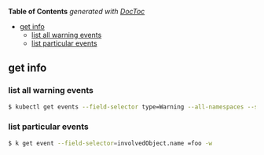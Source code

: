 <!-- START doctoc generated TOC please keep comment here to allow auto update -->
<!-- DON'T EDIT THIS SECTION, INSTEAD RE-RUN doctoc TO UPDATE -->
**Table of Contents**  *generated with [DocToc](https://github.com/thlorenz/doctoc)*

- [get info](#get-info)
  - [list all warning events](#list-all-warning-events)
  - [list particular events](#list-particular-events)

<!-- END doctoc generated TOC please keep comment here to allow auto update -->



## get info
### list all warning events
```bash
$ kubectl get events --field-selector type=Warning --all-namespaces --sort-by='{.lastTimestamp}'
```

### list particular events
```bash
$ k get event --field-selector=involvedObject.name =foo -w
```
